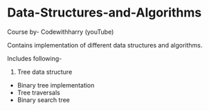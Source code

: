 # Data-Structures-and-Algorithms

Course by- Codewithharry (youTube)

Contains implementation of different data structures and algorithms.

Includes following-
1. Tree data structure
  - Binary tree implementation
  - Tree traversals
  - Binary search tree
